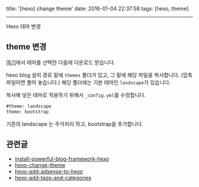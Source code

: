 title: '[hexo] change theme'
date: 2016-01-04 22:37:58
tags: [hexo, theme]

---
Hexo 테마 변경

## theme 변경
[여기](https://hexo.io/themes/)에서 테마를 선택한 다음에 다운로드 받습니다. 

hexo blog 설치 경로 밑에 `themes` 폴더가 있고, 그 밑에 해당 파일을 복사합니다. (압축 파일이면 풀어 놓습니다.) 해당 폴더에는 기본 테마인 `landscape`가 있습니다.

복사해 넣은 테마로 적용하기 위해서 `_config.yml`를 수정합니다.

```XML
#theme: landscape
theme: bootstrap
```
기존의 landscape 는 주석처리 하고, bootstrap을 추가합니다.




## 관련글
* [install-powerful-blog-framework-hexo](http://jacegem.github.io/blog/2016/01/hexo-install-powerful-blog-framework-hexo/)
* [hexo-change-theme](http://jacegem.github.io/blog/2016/01/hexo-change-theme/)
* [hexo-add-adsense-to-hexo](http://jacegem.github.io/blog/2016/01/hexo-add-adsense-to-hexo/)
* [hexo-add-tags-and-categories](http://jacegem.github.io/blog/2016/01/hexo-add-tags-and-categories/)